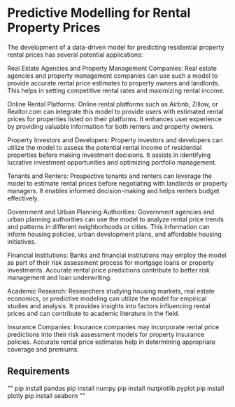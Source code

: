 # Predictive Modelling for Rental Property Prices

The development of a data-driven model for predicting residential property rental prices has several potential applications:

Real Estate Agencies and Property Management Companies: Real estate agencies and property management companies can use such a model to provide accurate rental price estimates to property owners and landlords. This helps in setting competitive rental rates and maximizing rental income.

Online Rental Platforms: Online rental platforms such as Airbnb, Zillow, or Realtor.com can integrate this model to provide users with estimated rental prices for properties listed on their platforms. It enhances user experience by providing valuable information for both renters and property owners.

Property Investors and Developers: Property investors and developers can utilize the model to assess the potential rental income of residential properties before making investment decisions. It assists in identifying lucrative investment opportunities and optimizing portfolio management.

Tenants and Renters: Prospective tenants and renters can leverage the model to estimate rental prices before negotiating with landlords or property managers. It enables informed decision-making and helps renters budget effectively.

Government and Urban Planning Authorities: Government agencies and urban planning authorities can use the model to analyze rental price trends and patterns in different neighborhoods or cities. This information can inform housing policies, urban development plans, and affordable housing initiatives.

Financial Institutions: Banks and financial institutions may employ the model as part of their risk assessment process for mortgage loans or property investments. Accurate rental price predictions contribute to better risk management and loan underwriting.

Academic Research: Researchers studying housing markets, real estate economics, or predictive modeling can utilize the model for empirical studies and analysis. It provides insights into factors influencing rental prices and can contribute to academic literature in the field.

Insurance Companies: Insurance companies may incorporate rental price predictions into their risk assessment models for property insurance policies. Accurate rental price estimates help in determining appropriate coverage and premiums.

## Requirements
""
  pip install pandas
  pip install numpy
  pip install matplotlib.pyplot
  pip install plotly
  pip install seaborn
""
